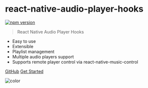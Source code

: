 # react-native-audio-player-hooks

[![npm version](https://img.shields.io/npm/v/react-native-audio-player-hooks.svg?style=for-the-badge)](https://www.npmjs.com/package/react-native-audio-player-hooks)

> React Native Audio Player Hooks

- Easy to use
- Extensible
- Playlist management
- Multiple audio players support
- Supports remote player control via react-native-music-control

[GitHub](https://github.com/fateh999/react-native-audio-player-hooks)
[Get Started](/README)

![color](#f2fcfe)
